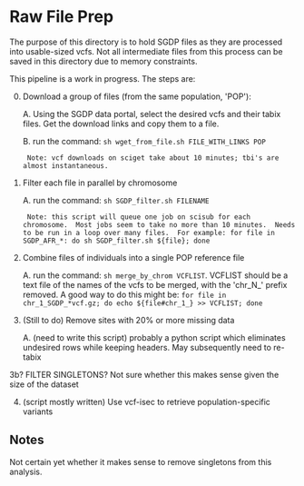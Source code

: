 # Raw File Prep

The purpose of this directory is to hold SGDP files as they are processed into usable-sized vcfs. Not all intermediate files from this process can be saved in this directory due to memory constraints. 

This pipeline is a work in progress.  The steps are:

0. Download a group of files (from the same population, 'POP'):

   A. Using the SGDP data portal, select the desired vcfs and their tabix files.  Get the download links and copy them to a file.

   B. run the command:
        `sh wget_from_file.sh FILE_WITH_LINKS POP`

        Note: vcf downloads on sciget take about 10 minutes; tbi's are almost instantaneous.

1. Filter each file in parallel by chromosome 

   A. run the command:
        `sh SGDP_filter.sh FILENAME`

        Note: this script will queue one job on scisub for each chromosome.  Most jobs seem to take no more than 10 minutes.  Needs to be run in a loop over many files.  For example: for file in SGDP_AFR_*: do sh SGDP_filter.sh ${file}; done

2. Combine files of individuals into a single POP reference file

    A. run the command:
	`sh merge_by_chrom VCFLIST`.  VCFLIST should be a text file of the names of the vcfs to be merged, with the 'chr_N_' prefix removed.  A good way to do this might be: `for file in chr_1_SGDP_*vcf.gz; do echo ${file#chr_1_} >> VCFLIST; done`
	
3. (Still to do)  Remove sites with 20% or more missing data

    A. (need to write this script) probably a python script which eliminates undesired rows while keeping headers.  May subsequently need to re-tabix

3b? FILTER SINGLETONS?  Not sure whether this makes sense given the size of the dataset

4. (script mostly written) Use vcf-isec to retrieve population-specific variants


## Notes

Not certain yet whether it makes sense to remove singletons from this analysis.
